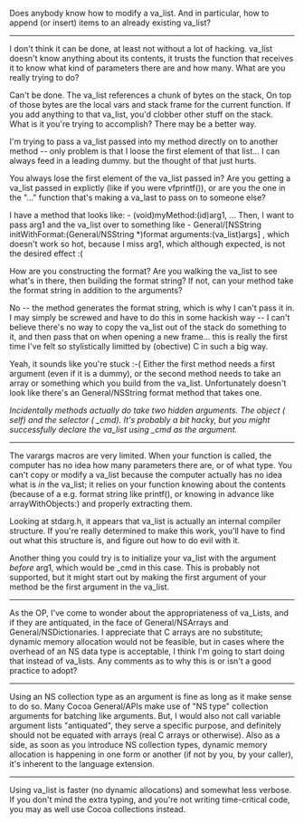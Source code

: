 Does anybody know how to modify a va_list.  And in particular, how to append (or insert) items to an already existing va_list?

----

I don't think it can be done, at least not without a lot of hacking. va_list doesn't know anything about its contents, it trusts the function that receives it to know what kind of parameters there are and how many. What are you really trying to do?

Can't be done.  The va_list references a chunk of bytes on the stack,  On top of those bytes are the local vars and stack frame for the current function.  If you add anything to that va_list, you'd clobber other stuff on the stack.  What is it you're trying to accomplish?  There may be a better way.

I'm trying to pass a va_list passed into my method directly on to another method -- only problem is that I loose the first element of that list... I can always feed in a leading dummy. but the thought of that just hurts.

You always lose the first element of the va_list passed in? Are you getting a va_list passed in explictly (like if you were vfprintf()), or are you the one in the "..." function that's making a va_last to pass on to someone else?

I have a method that looks like:      - (void)myMethod:(id)arg1, ...   Then, I want to pass arg1 and the va_list over to something like      - General/[NSString initWithFormat:(General/NSString *)format arguments:(va_list)args] , which doesn't work so hot, because I miss arg1, which although expected, is not the desired effect :(

How are you constructing the format?  Are you walking the va_list to see what's in there, then building the format string?  If not, can your method take the format string in addition to the arguments?

No -- the method generates the format string, which is why I can't pass it in.  I may simply be screwed and have to do this in some hackish way -- I can't believe there's no way to copy the va_list out of the stack do something to it, and then pass that on when opening a new frame... this is really the first time I've felt so stylistically limitted by (obective) C in such a big way.

Yeah, it sounds like you're stuck :-(  Either the first method needs a first argument (even if it is a dummy), or the second method needs to take an array or something which you build from the va_list.  Unfortunately doesn't look like there's an General/NSString format method that takes one.

*Incidentally methods actually do take two hidden arguments. The object (    self) and the selector (    _cmd). It's probably a bit hacky, but you might successfully declare the va_list using     _cmd as the argument.*

----

The varargs macros are very limited. When your function is called, the computer has no idea how many parameters there are, or of what type. You can't copy or modify a va_list because the computer actually has no idea what is *in* the va_list; it relies on your function knowing about the contents (because of a e.g. format string like     printf(), or knowing in advance like     arrayWithObjects:) and properly extracting them.

Looking at stdarg.h, it appears that va_list is actually an internal compiler structure. If you're really determined to make this work, you'll have to find out what this structure is, and figure out how to do evil with it.

Another thing you could try is to initialize your va_list with the argument *before*     arg1, which would be     _cmd in this case. This is probably not supported, but it might start out by making the first argument of your method be the first argument in the va_list.

----

As the OP, I've come to wonder about the appropriateness of va_Lists, and if they are antiquated, in the face of General/NSArrays and General/NSDictionaries.  I appreciate that C arrays are no substitute; dynamic memory allocation would not be feasible, but in cases where the overhead of an NS data type is acceptable, I think I'm going to start doing that instead of va_lists.  Any comments as to why this is or isn't a good practice to adopt?

----

Using an NS collection type as an argument is fine as long as it make sense to do so.  Many Cocoa General/APIs make use of "NS type" collection arguments for batching like arguments.  But, I would also not call variable argument lists "antiquated", they serve a specific purpose, and definitely should not be equated with arrays (real C arrays or otherwise). Also as a side, as soon as you introduce NS collection types, dynamic memory allocation is happening in one form or another (if not by you, by your caller), it's inherent to the language extension.

----

Using va_list is faster (no dynamic allocations) and somewhat less verbose. If you don't mind the extra typing, and you're not writing time-critical code, you may as well use Cocoa collections instead.